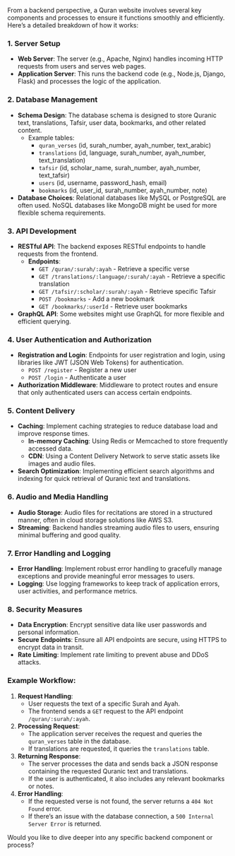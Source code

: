 From a backend perspective, a Quran website involves several key components and processes to ensure it functions smoothly and efficiently. Here’s a detailed breakdown of how it works:

### 1. **Server Setup**
- **Web Server**: The server (e.g., Apache, Nginx) handles incoming HTTP requests from users and serves web pages.
- **Application Server**: This runs the backend code (e.g., Node.js, Django, Flask) and processes the logic of the application.

### 2. **Database Management**
- **Schema Design**: The database schema is designed to store Quranic text, translations, Tafsir, user data, bookmarks, and other related content. 
  - Example tables:
    - `quran_verses` (id, surah_number, ayah_number, text_arabic)
    - `translations` (id, language, surah_number, ayah_number, text_translation)
    - `tafsir` (id, scholar_name, surah_number, ayah_number, text_tafsir)
    - `users` (id, username, password_hash, email)
    - `bookmarks` (id, user_id, surah_number, ayah_number, note)
- **Database Choices**: Relational databases like MySQL or PostgreSQL are often used. NoSQL databases like MongoDB might be used for more flexible schema requirements.

### 3. **API Development**
- **RESTful API**: The backend exposes RESTful endpoints to handle requests from the frontend.
  - **Endpoints**:
    - `GET /quran/:surah/:ayah` - Retrieve a specific verse
    - `GET /translations/:language/:surah/:ayah` - Retrieve a specific translation
    - `GET /tafsir/:scholar/:surah/:ayah` - Retrieve specific Tafsir
    - `POST /bookmarks` - Add a new bookmark
    - `GET /bookmarks/:userId` - Retrieve user bookmarks
- **GraphQL API**: Some websites might use GraphQL for more flexible and efficient querying.

### 4. **User Authentication and Authorization**
- **Registration and Login**: Endpoints for user registration and login, using libraries like JWT (JSON Web Tokens) for authentication.
  - `POST /register` - Register a new user
  - `POST /login` - Authenticate a user
- **Authorization Middleware**: Middleware to protect routes and ensure that only authenticated users can access certain endpoints.

### 5. **Content Delivery**
- **Caching**: Implement caching strategies to reduce database load and improve response times.
  - **In-memory Caching**: Using Redis or Memcached to store frequently accessed data.
  - **CDN**: Using a Content Delivery Network to serve static assets like images and audio files.
- **Search Optimization**: Implementing efficient search algorithms and indexing for quick retrieval of Quranic text and translations.

### 6. **Audio and Media Handling**
- **Audio Storage**: Audio files for recitations are stored in a structured manner, often in cloud storage solutions like AWS S3.
- **Streaming**: Backend handles streaming audio files to users, ensuring minimal buffering and good quality.

### 7. **Error Handling and Logging**
- **Error Handling**: Implement robust error handling to gracefully manage exceptions and provide meaningful error messages to users.
- **Logging**: Use logging frameworks to keep track of application errors, user activities, and performance metrics.

### 8. **Security Measures**
- **Data Encryption**: Encrypt sensitive data like user passwords and personal information.
- **Secure Endpoints**: Ensure all API endpoints are secure, using HTTPS to encrypt data in transit.
- **Rate Limiting**: Implement rate limiting to prevent abuse and DDoS attacks.

### Example Workflow:
1. **Request Handling**:
   - User requests the text of a specific Surah and Ayah.
   - The frontend sends a `GET` request to the API endpoint `/quran/:surah/:ayah`.
2. **Processing Request**:
   - The application server receives the request and queries the `quran_verses` table in the database.
   - If translations are requested, it queries the `translations` table.
3. **Returning Response**:
   - The server processes the data and sends back a JSON response containing the requested Quranic text and translations.
   - If the user is authenticated, it also includes any relevant bookmarks or notes.
4. **Error Handling**:
   - If the requested verse is not found, the server returns a `404 Not Found` error.
   - If there’s an issue with the database connection, a `500 Internal Server Error` is returned.

Would you like to dive deeper into any specific backend component or process?
